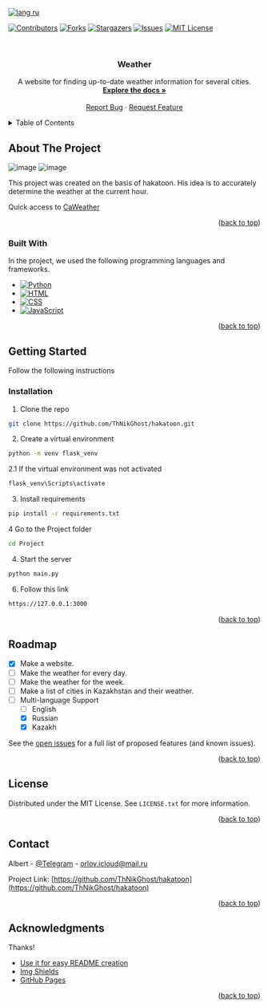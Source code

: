 <!-- Improved compatibility of back to top link: See: https://github.com/ThNikGhost/hakatoon/pull/73 -->
<a name="readme-top"></a>
<!--
*** Thanks for checking out the Best-README-Template. If you have a suggestion
*** that would make this better, please fork the repo and create a pull request
*** or simply open an issue with the tag "enhancement".
*** Don't forget to give the project a star!
*** Thanks again! Now go create something AMAZING! :D
-->


[![lang ru][langru-shield]][langru-url]

<!-- PROJECT SHIELDS -->
<!--
*** I'm using markdown "reference style" links for readability.
*** Reference links are enclosed in brackets [ ] instead of parentheses ( ).
*** See the bottom of this document for the declaration of the reference variables
*** for contributors-url, forks-url, etc. This is an optional, concise syntax you may use.
*** https://www.markdownguide.org/basic-syntax/#reference-style-links
-->
[![Contributors][contributors-shield]][contributors-url]
[![Forks][forks-shield]][forks-url]
[![Stargazers][stars-shield]][stars-url]
[![Issues][issues-shield]][issues-url]
[![MIT License][license-shield]][license-url]



<!-- PROJECT LOGO -->
<br />
<div align="center">


  <h3 align="center">Weather</h3>

  <p align="center">
    A website for finding up-to-date weather information for several cities.
    <br />
    <a href="https://github.com/ThNikGhost/hakatoon"><strong>Explore the docs »</strong></a>
    <br />
    <br />
    <a href="https://github.com/ThNikGhost/hakatoon/issues">Report Bug</a>
    ·
    <a href="https://github.com/ThNikGhost/hakatoon/issues">Request Feature</a>
  </p>
</div>



<!-- TABLE OF CONTENTS -->
<details>
  <summary>Table of Contents</summary>
  <ol>
    <li>
      <a href="#about-the-project">About The Project</a>
      <ul>
        <li><a href="#built-with">Built With</a></li>
      </ul>
    </li>
    <li>
      <a href="#getting-started">Getting Started</a>
      <ul>
        <li><a href="#installation">Installation</a></li>
      </ul>
    </li>
    <li><a href="#roadmap">Roadmap</a></li>
    <li><a href="#license">License</a></li>
    <li><a href="#contact">Contact</a></li>
    <li><a href="#acknowledgments">Acknowledgments</a></li>
  </ol>
</details>



<!-- ABOUT THE PROJECT -->
## About The Project

![image](https://user-images.githubusercontent.com/126135461/221419131-a0023acb-a239-4187-8f6a-53d113cdb21f.png)
![image](https://user-images.githubusercontent.com/126135461/221419026-2e365f85-6cab-4464-bc12-3bc8c1a623e0.png)

This project was created on the basis of hakatoon. His idea is to accurately determine the weather at the current hour.

Quick access to <a href=http://thghost.pythonanywhere.com/>CaWeather</a>

<p align="right">(<a href="#readme-top">back to top</a>)</p>



### Built With

In the project, we used the following programming languages and frameworks.

* [![Python][python-shields]][python-url]
* [![HTML][html-shields]][html-url]
* [![CSS][CSS-shields]][CSS-url]
* [![JavaScript][JavaScript-shields]][JavaScript-url]
<p align="right">(<a href="#readme-top">back to top</a>)</p>



<!-- GETTING STARTED -->
## Getting Started

Follow the following instructions



### Installation




1. Clone the repo
  ```sh
  git clone https://github.com/ThNikGhost/hakatoon.git
  ```
2. Сreate a virtual environment
  ```sh
  python -m venv flask_venv
  ```
2.1 If the virtual environment was not activated
   ```sh
   flask_venv\Scripts\activate
   ```
3. Install requirements
  ```sh
  pip install -r requirements.txt
  ```
4 Go to the Project folder
   ```sh
   cd Project
   ```
4. Start the server 
  ```sh
  python main.py
  ```
6. Follow this link
  ```sh
  https://127.0.0.1:3000
  ```

<p align="right">(<a href="#readme-top">back to top</a>)</p>







<!-- ROADMAP -->
## Roadmap

- [x] Make a website.
- [ ] Make the weather for every day.
- [ ] Make the weather for the week.
- [ ] Make a list of cities in Kazakhstan and their weather.
- [ ] Multi-language Support
    - [ ] English
    - [x] Russian
    - [x] Kazakh

See the [open issues](https://github.com/ThNikGhost/hakatoon/issues) for a full list of proposed features (and known issues).

<p align="right">(<a href="#readme-top">back to top</a>)</p>







<!-- LICENSE -->
## License

Distributed under the MIT License. See `LICENSE.txt` for more information.

<p align="right">(<a href="#readme-top">back to top</a>)</p>



<!-- CONTACT -->
## Contact

Albert - [@Telegram](https://t.me/Royality_Yuii) - orlov.icloud@mail.ru

Project Link: [https://github.com/ThNikGhost/hakatoon](https://github.com/ThNikGhost/hakatoon)

<p align="right">(<a href="#readme-top">back to top</a>)</p>



<!-- ACKNOWLEDGMENTS -->
## Acknowledgments

Thanks!

* [Use it for easy README creation](https://github.com/othneildrew/Best-README-Template)
* [Img Shields](https://shields.io)
* [GitHub Pages](https://pages.github.com)

<p align="right">(<a href="#readme-top">back to top</a>)</p>



<!-- MARKDOWN LINKS & IMAGES -->
<!-- https://www.markdownguide.org/basic-syntax/#reference-style-links -->
[contributors-shield]: https://img.shields.io/github/contributors/ThNikGhost/hakatoon.svg?style=for-the-badge
[contributors-url]: https://github.com/ThNikGhost/hakatoon/graphs/contributors
[forks-shield]: https://img.shields.io/github/forks/ThNikGhost/hakatoon.svg?style=for-the-badge
[forks-url]: https://github.com/ThNikGhost/hakatoon/network/members
[stars-shield]: https://img.shields.io/github/stars/ThNikGhost/hakatoon.svg?style=for-the-badge
[stars-url]: https://github.com/ThNikGhost/hakatoon/stargazers
[issues-shield]: https://img.shields.io/github/issues/ThNikGhost/hakatoon.svg?style=for-the-badge
[issues-url]: https://github.com/ThNikGhost/hakatoon/issues
[license-shield]: https://img.shields.io/github/license/ThNikGhost/hakatoon.svg?style=for-the-badge
[license-url]: https://github.com/ThNikGhost/hakatoon/blob/master/LICENSE.txt
[product-screenshot]: images/screenshot.png
[python-url]: https://www.python.org/
[python-shields]: https://img.shields.io/badge/Python-35495E?style=for-the-badge&logo=html&logoColor=blue
[html-shields]: https://img.shields.io/badge/HTML-35495E?style=for-the-badge&logo=html&logoColor=blue
[html-url]: https://html.com/
[CSS-shields]:https://img.shields.io/badge/CSS-35495E?style=for-the-badge&logo=html&logoColor=blue
[CSS-url]:https://www.w3.org/Style/CSS/Overview.ru.html
[JavaScript-shields]:https://img.shields.io/badge/JavaScript-35495E?style=for-the-badge&logo=html&logoColor=blue
[JavaScript-url]:https://learn.javascript.ru
[langru-shield]: https://img.shields.io/badge/lang-ru-success
[langru-url]: README.ru.md
